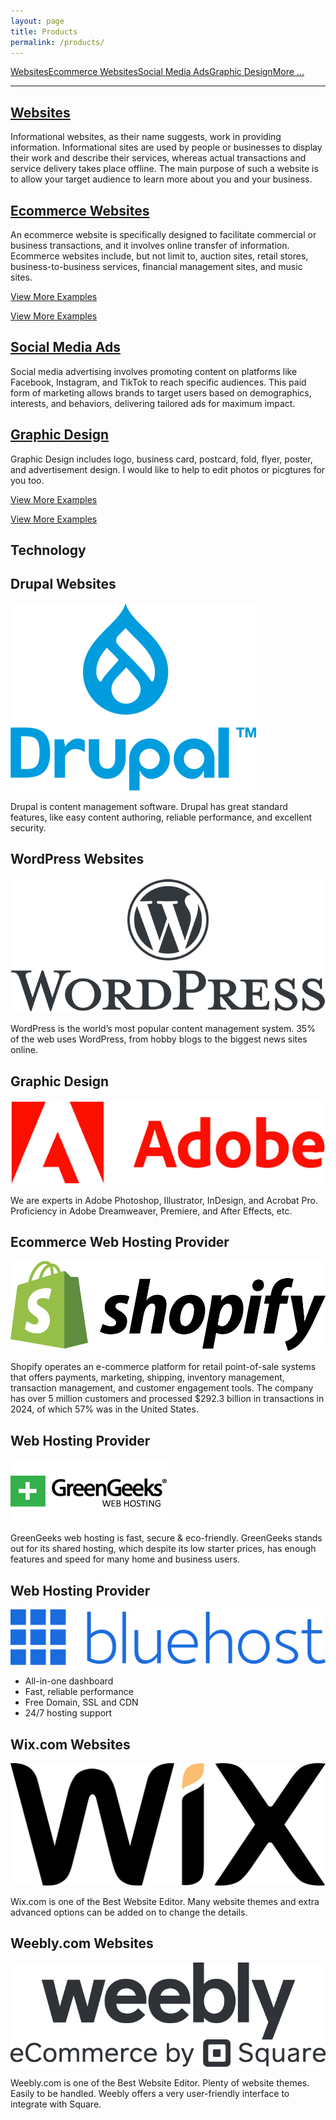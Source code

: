```yaml
---
layout: page
title: Products
permalink: /products/
---
```

<div class="submenuright">
   <p><a href="/regular-website-examples/">Websites</a><a href="/ecommerce-website-examples/">Ecommerce Websites</a><a href="/social-media-ads/">Social Media Ads</a><a href="/graphic-design-examples/">Graphic Design</a><a href="/more-examples/">More ...</a></p>
</div>

<div class="submenurighthr">
   <hr>
</div>

<div class="gridlayoutsecond">
   <div class="container-fluid">
      <div class="row"> 
         <div class="col-md-6 col-lg-6" id="pagelayout11">
            <h2><a href="/regular-website-examples">Websites</a></h2>
            <p>Informational websites, as their name suggests, work in providing information. Informational sites are used by people or businesses to display their work and describe their services, whereas actual transactions and service delivery takes place offline. The main purpose of such a website is to allow your target audience to learn more about you and your business.</p>
         </div>
         <div class="col-md-6 col-lg-6" id="pagelayout12">
            <h2><a href="/ecommerce-website-examples">Ecommerce Websites</a></h2>
            <p>An ecommerce website is specifically designed to facilitate commercial or business transactions, and it involves online transfer of information. Ecommerce websites include, but not limit to, auction sites, retail stores, business-to-business services, financial management sites, and music sites.</p>
          </div>       
      </div>
      <div class="row" id="colmddisplayno"> 
         <div class="col-md-6 col-lg-6" id="pagelayout21">
            <p><a href="/regular-website-examples">View More Examples</a></p>
         </div>
         <div class="col-md-6 col-lg-6" id="pagelayout22">
            <p><a href="/ecommerce-website-examples">View More Examples</a></p>
         </div>       
      </div>
   </div>
</div>

<div class="gridlayoutsecond">
   <div class="container-fluid">
      <div class="row"> 
         <div class="col-md-6 col-lg-6" id="pagelayout12">
            <h2><a href="/social-media-ads">Social Media Ads</a></h2>
            <p>Social media advertising involves promoting content on platforms like Facebook, Instagram, and TikTok to reach specific audiences. This paid form of marketing allows brands to target users based on demographics, interests, and behaviors, delivering tailored ads for maximum impact. </p>
         </div>
         <div class="col-md-6 col-lg-6" id="pagelayout11">
            <h2><a href="/graphic-design-examples">Graphic Design</a></h2>
            <p>Graphic Design includes logo, business card, postcard, fold, flyer, poster, and advertisement design. I would like to help to edit photos or picgtures for you too. </p>
         </div>       
      </div>
      <div class="row" id="colmddisplayno"> 
         <div class="col-md-6 col-lg-6" id="pagelayout22">
            <p><a href="/social-media-ads">View More Examples</a></p>
         </div>
         <div class="col-md-6 col-lg-6" id="pagelayout21">
            <p><a href="/graphic-design-examples">View More Examples</a></p>
         </div>       
      </div>
   </div>
</div>

<div class="gridlayoutthird">
    <h2>Technology</h2>
</div>

<div class="gridlayoutsecond">
   <div class="container-fluid">
      <div class="row"> 
         <div class="col-md-4 col-lg-4" id="pagelayout11">
            <h2>Drupal Websites</h2>
            <p><a href="https://www.drupal.org/" target="_blank"><img src="/images/LogoDrupal9.png" alt="Logo1"></a></p>  
            <p>Drupal is content management software. Drupal has great standard features, like easy content authoring, reliable performance, and excellent security. </p>
         </div>
         <div class="col-md-4 col-lg-4" id="pagelayout12">
            <h2>WordPress Websites</h2>
            <p><a href="https://www.wordpress.org/" target="_blank"><img src="/images/LogoWordPress.png" alt="Logo"></a></p>  
            <p>WordPress is the world’s most popular content management system. 35% of the web uses WordPress, from hobby blogs to the biggest news sites online.</p>
          </div>       
         <div class="col-md-4 col-lg-4" id="pagelayout11">
            <h2>Graphic Design</h2>
            <p><a href="https://www.adobe.com/" target="_blank"><img src="/images/LogoAdobe.png" alt="Logo"></a></p>  
            <p>We are experts in Adobe Photoshop, Illustrator, InDesign, and Acrobat Pro. Proficiency in Adobe Dreamweaver, Premiere, and After Effects, etc.</p>
         </div>
      </div>
   </div>
</div>

<div class="gridlayoutsecond">
   <div class="container-fluid">
      <div class="row"> 
         <div class="col-md-4 col-lg-4" id="pagelayout12">
            <h2>Ecommerce Web Hosting Provider</h2>
            <p><a href="https://www.shopify.com/" target="_blank"><img src="/images/LogoShopify.png" alt="Logo2"></a></p>  
            <p>Shopify operates an e-commerce platform for retail point-of-sale systems that offers payments, marketing, shipping, inventory management, transaction management, and customer engagement tools. The company has over 5 million customers and processed $292.3 billion in transactions in 2024, of which 57% was in the United States.</p>
         </div>       
         <div class="col-md-4 col-lg-4" id="pagelayout11">
            <h2>Web Hosting Provider</h2>
            <p><a href="https://www.greengeeks.com/" target="_blank"><img src="/images/LogoGreenGeeks.png" alt="Logo"></a></p>  
            <p>GreenGeeks web hosting is fast, secure & eco-friendly. GreenGeeks stands out for its shared hosting, which despite its low starter prices, has enough features and speed for many home and business users.</p>
         </div>
         <div class="col-md-4 col-lg-4" id="pagelayout12">
            <h2>Web Hosting Provider</h2>
            <p><a href="https://www.bluehost.com/" target="_blank"><img src="/images/LogoBluehost.png" alt="Logo2"></a></p>  
            <ul>
               <li>All-in-one dashboard</li>
               <li>Fast, reliable performance</li>
               <li>Free Domain, SSL and CDN</li>
               <li>24/7 hosting support</li>
            </ul>
         </div>       
      </div>
   </div>
</div>

<div class="gridlayoutsecond">
   <div class="container-fluid">
      <div class="row"> 
         <div class="col-md-4 col-lg-4" id="pagelayout11">
            <h2>Wix.com Websites</h2>
            <p><a href="https://www.wix.com/" target="_blank"><img src="/images/LogoWix.png" alt="Logo3"></a></p>  
            <p>Wix.com is one of the Best Website Editor. Many website themes and extra advanced options can be added on to change the details.</p>
         </div>
         <div class="col-md-4 col-lg-4" id="pagelayout12">
            <h2>Weebly.com Websites</h2>
            <p><a href="https://www.weebly.com/" target="_blank"><img src="/images/LogoWeebly.jpg" alt="Logo"></a></p>  
            <p>Weebly.com is one of the Best Website Editor. Plenty of website themes. Easily to be handled. Weebly offers a very user-friendly interface to integrate with Square.</p>
         </div>       
         <div class="col-md-4 col-lg-4" id="pagelayout11">
            <h2>&nbsp;</h2>
            <p>&nbsp;</p>  
            <p>&nbsp;</p>
         </div>
      </div>
   </div>
</div>
